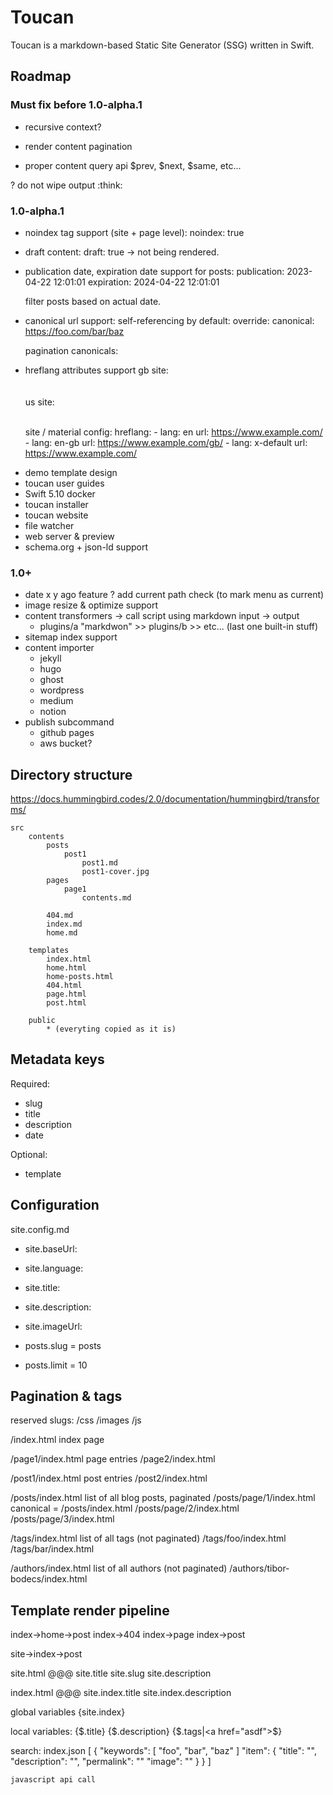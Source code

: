 # Toucan

Toucan is a markdown-based Static Site Generator (SSG) written in Swift.

## Roadmap

### Must fix before 1.0-alpha.1

- recursive context?

- render content pagination 
- proper content query api $prev, $next, $same, etc...

? do not wipe output :think:


### 1.0-alpha.1

+ noindex tag support (site + page level):
    noindex: true
    <meta name="robots" content="noindex">
    
+ draft content:
    draft: true -> not being rendered.

+ publication date, expiration date support for posts:
    publication: 2023-04-22 12:01:01
    expiration: 2024-04-22 12:01:01
    
    filter posts based on actual date.

+ canonical url support:
    self-referencing by default:
        <link rel="canonical" href="https://example.com/" />
    override:
        canonical: https://foo.com/bar/baz
        
    pagination canonicals:
        <link rel="prev" href="https://example.com/posts/page/1" />
        <link rel="next" href="https://example.com/posts/page/3" />

+ hreflang attributes support
    gb site:
        <link rel="canonical" href="https://example.com/gb/" /> 
        <link rel=“alternate” hreflang=“en-gb” href=“https://example.com/gb/” />  
        <link rel=“alternate” hreflang=“en” href=“https://example.com/” />  
        <link rel=“alternate” hreflang=“x-default” href=“https://example.com/” />  
    us site:
        <link rel="canonical" href="https://example.com/" /> 
        <link rel=“alternate” hreflang=“en-gb” href=“https://example.com/gb/” />  
        <link rel=“alternate” hreflang=“en” href=“https://example.com/” />  
        <link rel=“alternate” hreflang=“x-default” href=“https://example.com/” />

    site / material config:
        hreflang:
            - lang: en
              url: https://www.example.com/
            - lang: en-gb
              url: https://www.example.com/gb/
            - lang: x-default
              url: https://www.example.com/
 
- demo template design
- toucan user guides
- Swift 5.10 docker
- toucan installer
- toucan website
- file watcher
- web server & preview
- schema.org + json-ld support


### 1.0+

- date x y ago feature
? add current path check (to mark menu as current)
- image resize & optimize support
- content transformers -> call script using markdown input -> output
    - plugins/a "markdwon" >> plugins/b >> etc... (last one built-in stuff)
- sitemap index support
- content importer
    - jekyll
    - hugo
    - ghost
    - wordpress
    - medium
    - notion
- publish subcommand 
    - github pages
    - aws bucket?
    

## Directory structure

https://docs.hummingbird.codes/2.0/documentation/hummingbird/transforms/

```
src
    contents
        posts
            post1
                post1.md
                post1-cover.jpg
        pages
            page1
                contents.md

        404.md
        index.md
        home.md

    templates
        index.html
        home.html
        home-posts.html
        404.html
        page.html
        post.html

    public
        * (everyting copied as it is)
```

## Metadata keys

Required:
- slug
- title
- description
- date

Optional:
- template


## Configuration

site.config.md

- site.baseUrl: 
- site.language:
- site.title: 
- site.description: 
- site.imageUrl: 

- posts.slug = posts
- posts.limit = 10

## Pagination & tags

reserved slugs:
/css
/images
/js

/index.html                 index page 

/page1/index.html           page entries
/page2/index.html

/post1/index.html           post entries
/post2/index.html

/posts/index.html           list of all blog posts, paginated
/posts/page/1/index.html    canonical = /posts/index.html
/posts/page/2/index.html
/posts/page/3/index.html

/tags/index.html            list of all tags (not paginated)
/tags/foo/index.html
/tags/bar/index.html

/authors/index.html         list of all authors (not paginated)
/authors/tibor-bodecs/index.html




## Template render pipeline


index->home->post
index->404
index->page
index->post


site->index->post

site.html
@@@
site.title
site.slug
site.description

index.html
@@@
site.index.title
site.index.description

global variables
{site.index}

local variables:
{$.title}
{$.description}
{$.tags|<a href="asdf">$</a>}


search:
    index.json
        [
            {
                "keywords": [
                    "foo", 
                    "bar", 
                    "baz"
                ]
                "item": {
                    "title": "",
                    "description": "",
                    "permalink": ""
                    "image": ""
                }
            }
        ]

    javascript api call
